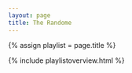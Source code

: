 ```yaml
---
layout: page
title: The Randome
---
```


{% assign playlist = page.title %}

{% include playlistoverview.html %}
